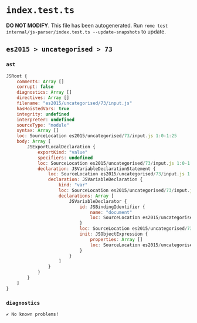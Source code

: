 # `index.test.ts`

**DO NOT MODIFY**. This file has been autogenerated. Run `rome test internal/js-parser/index.test.ts --update-snapshots` to update.

## `es2015 > uncategorised > 73`

### `ast`

```javascript
JSRoot {
	comments: Array []
	corrupt: false
	diagnostics: Array []
	directives: Array []
	filename: "es2015/uncategorised/73/input.js"
	hasHoistedVars: true
	integrity: undefined
	interpreter: undefined
	sourceType: "module"
	syntax: Array []
	loc: SourceLocation es2015/uncategorised/73/input.js 1:0-1:25
	body: Array [
		JSExportLocalDeclaration {
			exportKind: "value"
			specifiers: undefined
			loc: SourceLocation es2015/uncategorised/73/input.js 1:0-1:25
			declaration: JSVariableDeclarationStatement {
				loc: SourceLocation es2015/uncategorised/73/input.js 1:7-1:25
				declaration: JSVariableDeclaration {
					kind: "var"
					loc: SourceLocation es2015/uncategorised/73/input.js 1:7-1:25
					declarations: Array [
						JSVariableDeclarator {
							id: JSBindingIdentifier {
								name: "document"
								loc: SourceLocation es2015/uncategorised/73/input.js 1:11-1:19 (document)
							}
							loc: SourceLocation es2015/uncategorised/73/input.js 1:11-1:25
							init: JSObjectExpression {
								properties: Array []
								loc: SourceLocation es2015/uncategorised/73/input.js 1:22-1:25
							}
						}
					]
				}
			}
		}
	]
}
```

### `diagnostics`

```
✔ No known problems!

```
